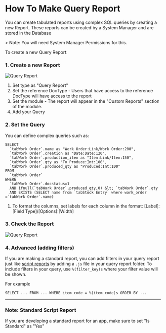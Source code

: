 <!-- add-breadcrumbs -->
# How To Make Query Report

You can create tabulated reports using complex SQL queries by creating a new Report. These reports can be created by a System Manager and are stored in the Database

&gt; Note: You will need System Manager Permissions for this.

To create a new Query Report:

### 1. Create a new Report

<img class="screenshot" alt="Query Report" src="{{docs_base_url}}/assets/img/query-report.png">

1. Set type as "Query Report"
1. Set the reference DocType - Users that have access to the reference DocType will have access to the report
1. Set the module - The report will appear in the "Custom Reports" section of the module.
1. Add your Query

### 2. Set the Query

You can define complex queries such as:


	SELECT
	  `tabWork Order`.name as "Work Order:Link/Work Order:200",
	  `tabWork Order`.creation as "Date:Date:120",
	  `tabWork Order`.production_item as "Item:Link/Item:150",
	  `tabWork Order`.qty as "To Produce:Int:100",
	  `tabWork Order`.produced_qty as "Produced:Int:100"
	FROM
	  `tabWork Order`
	WHERE
	  `tabWork Order`.docstatus=1
	  AND ifnull(`tabWork Order`.produced_qty,0) &lt; `tabWork Order`.qty
	  AND EXISTS (SELECT name from `tabStock Entry` where work_order =`tabWork Order`.name)

1. To format the columns, set labels for each column in the format: [Label]:[Field Type]/[Options]:[Width]

### 3. Check the Report

<img class="screenshot" alt="Query Report" src="{{docs_base_url}}/assets/img/query-report-out.png">

### 4. Advanced (adding filters)

If you are making a standard report, you can add filters in your query report just like [script reports](https://frappe.io/docs/user/en/guides/reports-and-printing/how-to-make-script-reports) by adding a `.js` file in your query report folder. To include filters in your query, use `%(filter_key)s` where your filter value will be shown.

For example

	SELECT ... FROM ... WHERE item_code = %(item_code)s ORDER BY ...

---

### Note: Standard Script Report

If you are developing a standard report for an app, make sure to set "Is Standard" as "Yes"



<!-- markdown -->